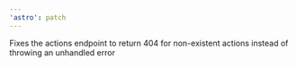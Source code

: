 ```yaml
---
'astro': patch
---
```


Fixes the actions endpoint to return 404 for non-existent actions instead of throwing an unhandled error
